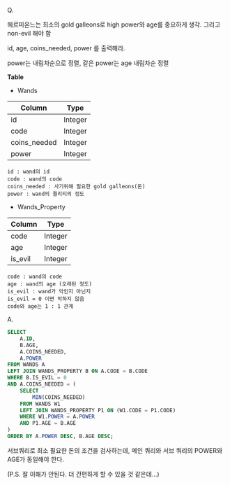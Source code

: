 Q.

헤르미온느는 최소의 gold galleons로 high power와 age를 중요하게 생각. 그리고 non-evil 해야 함

id, age, coins_needed, power 를 출력해라.

power는 내림차순으로 정렬, 같은 power는 age 내림차순 정렬

<strong>Table</strong>

- Wands

|Column|Type|
|------|-------|
|id|Integer|
|code|Integer|
|coins_needed|Integer|
|power|Integer|

    id : wand의 id
    code : wand의 code
    coins_needed : 사기위해 필요한 gold galleons(돈)
    power : wand의 퀄리티의 정도

- Wands_Property

|Column|Type|
|--------|-------|
|code|Integer|
|age|Integer|
|is_evil|Integer|

    code : wand의 code
    age : wand의 age (오래된 정도)
    is_evil : wand가 악인지 아닌지
    is_evil = 0 이면 악하지 않음
    code와 age는 1 : 1 관계


A.

```SQL
SELECT
    A.ID,
    B.AGE,
    A.COINS_NEEDED,
    A.POWER
FROM WANDS A
LEFT JOIN WANDS_PROPERTY B ON A.CODE = B.CODE
WHERE B.IS_EVIL = 0
AND A.COINS_NEEDED = (
    SELECT
        MIN(COINS_NEEDED)
    FROM WANDS W1
    LEFT JOIN WANDS_PROPERTY P1 ON (W1.CODE = P1.CODE)
    WHERE W1.POWER = A.POWER
    AND P1.AGE = B.AGE
)
ORDER BY A.POWER DESC, B.AGE DESC;
```

서브쿼리로 최소 필요한 돈의 조건을 검사하는데, 메인 쿼리와 서브 쿼리의 POWER와 AGE가 동일해야 한다.

(P.S. 잘 이해가 안된다. 더 간편하게 할 수 있을 것 같은데...)